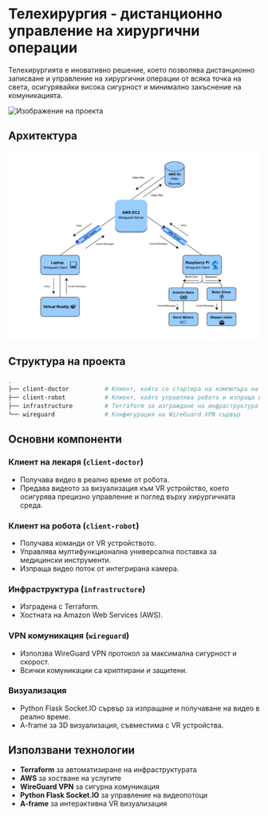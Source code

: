 # Телехирургия - дистанционно управление на хирургични операции

Телехирургията е иновативно решение, което позволява дистанционно записване и управление на хирургични операции от всяка точка на света, осигурявайки висока сигурност и минимално закъснение на комуникацията.

<!-- ![Изображение на проекта](<тук добавете път към изображението на проекта>) -->

![Изображение на проекта](robot_hand.png)

## Архитектура

![Архитектура на системата](architecture.png)

## Структура на проекта

```bash
.
├── client-doctor          # Клиент, който се стартира на компютъра на хирурга
├── client-robot           # Клиент, който управлява робота и изпраща видео
├── infrastructure         # Terraform за изграждане на инфраструктура в AWS
└── wireguard              # Конфигурация на WireGuard VPN сървър
```

## Основни компоненти

### Клиент на лекаря (`client-doctor`)

- Получава видео в реално време от робота.
- Предава видеото за визуализация към VR устройство, което осигурява прецизно управление и поглед върху хирургичната среда.

### Клиент на робота (`client-robot`)

- Получава команди от VR устройството.
- Управлява мултифункционална универсална поставка за медицински инструменти.
- Изпраща видео поток от интегрирана камера.

### Инфраструктура (`infrastructure`)

- Изградена с Terraform.
- Хостната на Amazon Web Services (AWS).

### VPN комуникация (`wireguard`)

- Използва WireGuard VPN протокол за максимална сигурност и скорост.
- Всички комуникации са криптирани и защитени.

### Визуализация

- Python Flask Socket.IO сървър за изпращане и получаване на видео в реално време.
- A-frame за 3D визуализация, съвместима с VR устройства.

## Използвани технологии

- **Terraform** за автоматизиране на инфраструктурата
- **AWS** за хостване на услугите
- **WireGuard VPN** за сигурна комуникация
- **Python Flask Socket.IO** за управление на видеопотоци
- **A-frame** за интерактивна VR визуализация
